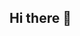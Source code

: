 ## Hi there 👋

<!--
**vaishalicoer/vaishalicoer** is a ✨ _special_ ✨ repository because its `README.md` (this file) appears on your GitHub profile.
author name--- vaishali sharma
Here are some ideas to get you started:

- 🔭 I’m currently working on ...
- 🌱 I’m currently learning ...
- 👯 I’m looking to collaborate on ...
- 🤔 I’m looking for help with ...
- 💬 Ask me about ...
- 📫 How to reach me: ...
- 😄 Pronouns: ...
- ⚡ Fun fact: ...
-->
